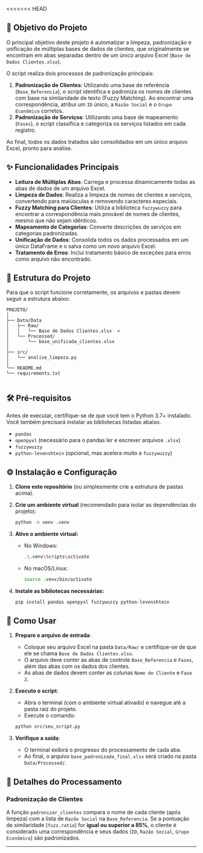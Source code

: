 
<<<<<<< HEAD
## 🎯 Objetivo do Projeto

O principal objetivo deste projeto é automatizar a limpeza, padronização e unificação de múltiplas bases de dados de clientes, que originalmente se encontram em abas separadas dentro de um único arquivo Excel (`Base de Dados Clientes.xlsx`).

O script realiza dois processos de padronização principais:
1.  **Padronização de Clientes**: Utilizando uma base de referência (`Base_Referencia`), o script identifica e padroniza os nomes de clientes com base na similaridade de texto (Fuzzy Matching). Ao encontrar uma correspondência, atribui um `ID` único, a `Razão Social` e o `Grupo Econômico` corretos.
2.  **Padronização de Serviços**: Utilizando uma base de mapeamento (`Fases`), o script classifica e categoriza os serviços listados em cada registro.

Ao final, todos os dados tratados são consolidados em um único arquivo Excel, pronto para análise.

## ✨ Funcionalidades Principais

-   **Leitura de Múltiplas Abas**: Carrega e processa dinamicamente todas as abas de dados de um arquivo Excel.
-   **Limpeza de Dados**: Realiza a limpeza de nomes de clientes e serviços, convertendo para maiúsculas e removendo caracteres especiais.
-   **Fuzzy Matching para Clientes**: Utiliza a biblioteca `fuzzywuzzy` para encontrar a correspondência mais provável de nomes de clientes, mesmo que não sejam idênticos.
-   **Mapeamento de Categorias**: Converte descrições de serviços em categorias padronizadas.
-   **Unificação de Dados**: Consolida todos os dados processados em um único DataFrame e o salva como um novo arquivo Excel.
-   **Tratamento de Erros**: Inclui tratamento básico de exceções para erros como arquivo não encontrado.

## 📁 Estrutura do Projeto

Para que o script funcione corretamente, os arquivos e pastas devem seguir a estrutura abaixo:

```
PROJETO/
│
├── Data/Data
│   ├── Raw/
│   │   └── Base de Dados Clientes.xlsx  <
│   └── Processed/
│       └── base_unificada_clientes.xlsx  
│
├── src/
│   └── analise_limpeza.py                
│
└── README.md 
└── requirements.txt
                       
```

## 🛠️ Pré-requisitos

Antes de executar, certifique-se de que você tem o Python 3.7+ instalado. Você também precisará instalar as bibliotecas listadas abaixo.

-   `pandas`
-   `openpyxl` (necessário para o pandas ler e escrever arquivos `.xlsx`)
-   `fuzzywuzzy`
-   `python-levenshtein` (opcional, mas acelera muito a `fuzzywuzzy`)

## ⚙️ Instalação e Configuração

1.  **Clone este repositório** (ou simplesmente crie a estrutura de pastas acima).

2.  **Crie um ambiente virtual** (recomendado para isolar as dependências do projeto):
    ```bash
    python -m venv .venv
    ```

3.  **Ative o ambiente virtual:**
    -   No Windows:
        ```bash
        .\.venv\Scripts\activate
        ```
    -   No macOS/Linux:
        ```bash
        source .venv/bin/activate
        ```

4.  **Instale as bibliotecas necessárias:**
    ```bash
    pip install pandas openpyxl fuzzywuzzy python-levenshtein
    ```

## 🚀 Como Usar

1.  **Prepare o arquivo de entrada**:
    -   Coloque seu arquivo Excel na pasta `Data/Raw/` e certifique-se de que ele se chama `Base de Dados Clientes.xlsx`.
    -   O arquivo deve conter as abas de controle `Base_Referencia` e `Fases`, além das abas com os dados dos clientes.
    -   As abas de dados devem conter as colunas `Nome do Cliente` e `Fase 2`.

2.  **Execute o script**:
    -   Abra o terminal (com o ambiente virtual ativado) e navegue até a pasta raiz do projeto.
    -   Execute o comando:
      ```bash
      python src/seu_script.py
      ```

3.  **Verifique a saída**:
    -   O terminal exibirá o progresso do processamento de cada aba.
    -   Ao final, o arquivo `base_padronizada_final.xlsx` será criado na pasta `Data/Processed/`.

## 🧠 Detalhes do Processamento

### Padronização de Clientes
A função `padronizar_clientes` compara o nome de cada cliente (após limpeza) com a lista de `Razão Social` na `Base_Referencia`. Se a pontuação de similaridade (`fuzz.ratio`) for **igual ou superior a 85%**, o cliente é considerado uma correspondência e seus dados (`ID`, `Razão Social`, `Grupo Econômico`) são padronizados.

---

